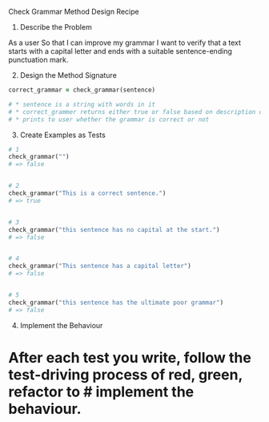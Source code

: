 Check Grammar Method Design Recipe

1. Describe the Problem

As a user
So that I can improve my grammar
I want to verify that a text starts with a capital letter and ends with a suitable sentence-ending punctuation mark.

2. Design the Method Signature

```ruby
correct_grammar = check_grammar(sentence)

# * sentence is a string with words in it
# * correct_grammer returns either true or false based on description of problem
# * prints to user whether the grammar is correct or not
```

3. Create Examples as Tests
```ruby
# 1
check_grammar("")
# => false


# 2
check_grammar("This is a correct sentence.")
# => true


# 3
check_grammar("this sentence has no capital at the start.")
# => false


# 4
check_grammar("This sentence has a capital letter")
# => false


# 5
check_grammar("this sentence has the ultimate poor grammar")
# => false

```


4. Implement the Behaviour

# After each test you write, follow the test-driving process of red, green, refactor to # implement the behaviour.

